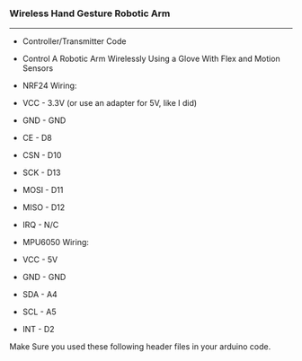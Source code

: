 <h3> Wireless Hand Gesture Robotic Arm </h3>

---

* Controller/Transmitter Code




* Control A Robotic Arm Wirelessly Using a Glove With Flex and Motion Sensors



* NRF24 Wiring:

* VCC - 3.3V (or use an adapter for 5V, like I did)

* GND - GND

* CE - D8

* CSN - D10

* SCK - D13

* MOSI - D11

* MISO - D12

* IRQ - N/C



* MPU6050 Wiring:

* VCC - 5V

* GND - GND

* SDA - A4

* SCL - A5

* INT - D2

Make Sure you used these following header files in your arduino code.
